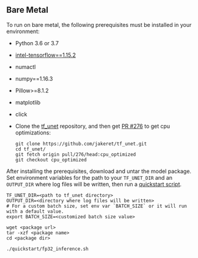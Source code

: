 <!--- 50. Bare Metal -->
## Bare Metal

To run on bare metal, the following prerequisites must be installed in your environment:
* Python 3.6 or 3.7
* [intel-tensorflow==1.15.2](https://pypi.org/project/intel-tensorflow/1.15.2/1.15.2/)
* numactl
* numpy==1.16.3
* Pillow>=8.1.2
* matplotlib
* click
* Clone the [tf_unet](https://github.com/jakeret/tf_unet) repository,
   and then get [PR #276](https://github.com/jakeret/tf_unet/pull/276)
   to get cpu optimizations:

   ```
   git clone https://github.com/jakeret/tf_unet.git
   cd tf_unet/
   git fetch origin pull/276/head:cpu_optimized
   git checkout cpu_optimized
   ``` 

After installing the prerequisites, download and untar the model package.
Set environment variables for the path to your `TF_UNET_DIR` and an `OUTPUT_DIR` where log files will be written, then run a 
[quickstart script](#quick-start-scripts).

```
TF_UNET_DIR=<path to tf_unet directory>
OUTPUT_DIR=<directory where log files will be written>
# For a custom batch size, set env var `BATCH_SIZE` or it will run with a default value.
export BATCH_SIZE=<customized batch size value>

wget <package url>
tar -xzf <package name>
cd <package dir>

./quickstart/fp32_inference.sh
```
